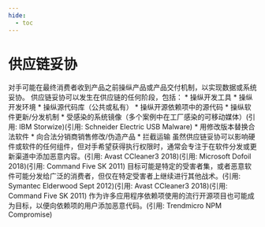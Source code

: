 ```yaml
---
hide:
  - toc
---
```


# 供应链妥协

对手可能在最终消费者收到产品之前操纵产品或产品交付机制，以实现数据或系统妥协。  供应链妥协可以发生在供应链的任何阶段，包括：  * 操纵开发工具 * 操纵开发环境 * 操纵源代码库（公共或私有） * 操纵开源依赖项中的源代码 * 操纵软件更新/分发机制 * 受感染的系统镜像（多个案例中在工厂感染的可移动媒体）(引用: IBM Storwize)(引用: Schneider Electric USB Malware)  * 用修改版本替换合法软件 * 向合法分销商销售修改/伪造产品 * 拦截运输  虽然供应链妥协可以影响硬件或软件的任何组件，但对手希望获得执行权限时，通常会专注于在软件分发或更新渠道中添加恶意内容。(引用: Avast CCleaner3 2018)(引用: Microsoft Dofoil 2018)(引用: Command Five SK 2011) 目标可能是特定的受害者集，或者恶意软件可能分发给广泛的消费者，但仅在特定受害者上继续进行其他战术。(引用: Symantec Elderwood Sept 2012)(引用: Avast CCleaner3 2018)(引用: Command Five SK 2011) 作为许多应用程序依赖项使用的流行开源项目也可能成为目标，以便向依赖项的用户添加恶意代码。(引用: Trendmicro NPM Compromise)
